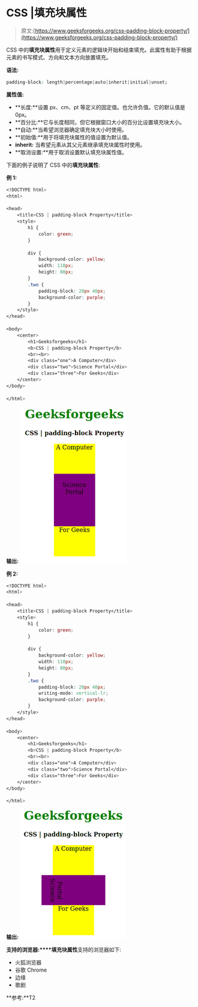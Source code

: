 # CSS |填充块属性

> 原文:[https://www.geeksforgeeks.org/css-padding-block-property/](https://www.geeksforgeeks.org/css-padding-block-property/)

CSS 中的**填充块属性**用于定义元素的逻辑块开始和结束填充。此属性有助于根据元素的书写模式、方向和文本方向放置填充。

**语法:**

```css
padding-block: length|percentage|auto|inherit|initial|unset;
```

**属性值:**

*   **长度:**设置 px、cm、pt 等定义的固定值。也允许负值。它的默认值是 0px。
*   **百分比:**它与长度相同，但它根据窗口大小的百分比设置填充块大小。
*   **自动:**当希望浏览器确定填充块大小时使用。
*   **初始值:**用于将填充块属性的值设置为默认值。
*   **inherit:** 当希望元素从其父元素继承填充块属性时使用。
*   **取消设置:**用于取消设置默认填充块属性值。

下面的例子说明了 CSS 中的**填充块属性**:

**例 1:**

```css
<!DOCTYPE html>
<html>

<head>
    <title>CSS | padding-block Property</title>
    <style>
        h1 {
            color: green;
        }

        div {
            background-color: yellow;
            width: 110px;
            height: 80px;
        }
        .two {
            padding-block: 20px 40px;
            background-color: purple;
        }
    </style>
</head>

<body>
    <center>
        <h1>Geeksforgeeks</h1>
        <b>CSS | padding-block Property</b>
        <br><br>
        <div class="one">A Computer</div>
        <div class="two">Science Portal</div>
        <div class="three">For Geeks</div>
    </center>
</body>

</html>                    
```

**输出:**
![](img/73c58e26f38610fa3017556af3846140.png)

**例 2:**

```css
<!DOCTYPE html>
<html>

<head>
    <title>CSS | padding-block Property</title>
    <style>
        h1 {
            color: green;
        }

        div {
            background-color: yellow;
            width: 110px;
            height: 80px;
        }
        .two {
            padding-block: 20px 40px;
            writing-mode: vertical-lr;
            background-color: purple;
        }
    </style>
</head>

<body>
    <center>
        <h1>Geeksforgeeks</h1>
        <b>CSS | padding-block Property</b>
        <br><br>
        <div class="one">A Computer</div>
        <div class="two">Science Portal</div>
        <div class="three">For Geeks</div>
    </center>
</body>

</html>                                       
```

**输出:**
![](img/6e6679c88f7fa3708dd8b53cd43b3db6.png)

**支持的浏览器:****填充块属性**支持的浏览器如下:

*   火狐浏览器
*   谷歌 Chrome
*   边缘
*   歌剧

**参考:**T2